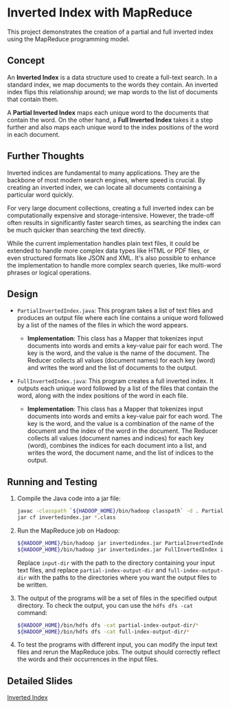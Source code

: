 # Inverted Index with MapReduce

This project demonstrates the creation of a partial and full inverted index using the MapReduce programming model.

## Concept
An **Inverted Index** is a data structure used to create a full-text search. In a standard index, we map documents to the words they contain. An inverted index flips this relationship around; we map words to the list of documents that contain them.

A **Partial Inverted Index** maps each unique word to the documents that contain the word. On the other hand, a **Full Inverted Index** takes it a step further and also maps each unique word to the index positions of the word in each document.

## Further Thoughts
Inverted indices are fundamental to many applications. They are the backbone of most modern search engines, where speed is crucial. By creating an inverted index, we can locate all documents containing a particular word quickly. 

For very large document collections, creating a full inverted index can be computationally expensive and storage-intensive. However, the trade-off often results in significantly faster search times, as searching the index can be much quicker than searching the text directly. 

While the current implementation handles plain text files, it could be extended to handle more complex data types like HTML or PDF files, or even structured formats like JSON and XML. It's also possible to enhance the implementation to handle more complex search queries, like multi-word phrases or logical operations. 

## Design

- `PartialInvertedIndex.java`: This program takes a list of text files and produces an output file where each line contains a unique word followed by a list of the names of the files in which the word appears.
    - **Implementation**: This class has a Mapper that tokenizes input documents into words and emits a key-value pair for each word. The key is the word, and the value is the name of the document. The Reducer collects all values (document names) for each key (word) and writes the word and the list of documents to the output.

- `FullInvertedIndex.java`: This program creates a full inverted index. It outputs each unique word followed by a list of the files that contain the word, along with the index positions of the word in each file.
    - **Implementation**: This class has a Mapper that tokenizes input documents into words and emits a key-value pair for each word. The key is the word, and the value is a combination of the name of the document and the index of the word in the document. The Reducer collects all values (document names and indices) for each key (word), combines the indices for each document into a list, and writes the word, the document name, and the list of indices to the output.

## Running and Testing
1. Compile the Java code into a jar file:
    ```bash
    javac -classpath `${HADOOP_HOME}/bin/hadoop classpath` -d . PartialInvertedIndex.java FullInvertedIndex.java
    jar cf invertedindex.jar *.class
    ```
2. Run the MapReduce job on Hadoop:
    ```bash
    ${HADOOP_HOME}/bin/hadoop jar invertedindex.jar PartialInvertedIndex input-dir partial-index-output-dir
    ${HADOOP_HOME}/bin/hadoop jar invertedindex.jar FullInvertedIndex input-dir full-index-output-dir
    ```
    Replace `input-dir` with the path to the directory containing your input text files, and replace `partial-index-output-dir` and `full-index-output-dir` with the paths to the directories where you want the output files to be written.

3. The output of the programs will be a set of files in the specified output directory. To check the output, you can use the `hdfs dfs -cat` command:
    ```bash
    ${HADOOP_HOME}/bin/hdfs dfs -cat partial-index-output-dir/*
    ${HADOOP_HOME}/bin/hdfs dfs -cat full-index-output-dir/*
    ```
4. To test the programs with different input, you can modify the input text files and rerun the MapReduce jobs. The output should correctly reflect the words and their occurrences in the input files.

## Detailed Slides
[Inverted Index](https://docs.google.com/presentation/d/1PaeLeoimz3zGUt-WJXLwJpWDEoo2kJtnLbOcromXMjc/edit?usp=sharing)